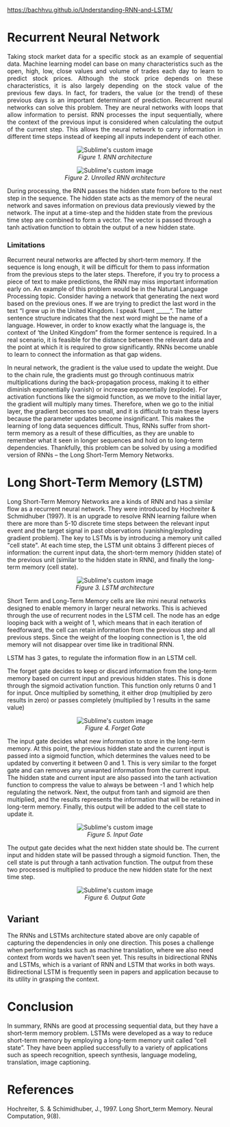 https://bachhvu.github.io/Understanding-RNN-and-LSTM/



# **Recurrent Neural Network**
<p align="justify">
Taking stock market data for a specific stock as an example of sequential data. Machine learning model can base on many characteristics such as the open, high, low, close values and volume of trades each day to learn to predict stock prices. Although the stock price depends on these characteristics, it is also largely depending on the stock value of the previous few days. In fact, for traders, the value (or the trend) of these previous days is an important determinant of prediction. 
Recurrent neural networks can solve this problem. They are neural networks with loops that allow information to persist. RNN processes the input sequentially, where the context of the previous input is considered when calculating the output of the current step. This allows the neural network to carry information in different time steps instead of keeping all inputs independent of each other.
</p>
  
<p align="center">
  <img src="https://user-images.githubusercontent.com/46337239/123663401-43a64f00-d82e-11eb-9abf-9d5bad1f0f4d.png?raw=true" alt="Sublime's custom image"/>
  <br>
    <em>Figure 1. RNN architecture</em>
</p>

<figcaption style="text-align:center"></figcaption>

<p align="center">
  <img src="https://user-images.githubusercontent.com/46337239/123663426-4acd5d00-d82e-11eb-8cc8-c4e90c1e1d46.png?raw=true" alt="Sublime's custom image"/>
  <br>
    <em>Figure 2. Unrolled RNN architecture</em>
</p>

During processing, the RNN passes the hidden state from before to the next step in the sequence. The hidden state acts as the memory of the neural network and saves information on previous data previously viewed by the network. The input at a time-step and the hidden state from the previous time step are combined to form a vector. The vector is passed through a tanh activation function to obtain the output of a new hidden state.

### **Limitations**
Recurrent neural networks are affected by short-term memory. If the sequence is long enough, it will be difficult for them to pass information from the previous steps to the later steps. Therefore, if you try to process a piece of text to make predictions, the RNN may miss important information early on. An example of this problem would be in the Natural Language Processing topic. Consider having a network that generating the next word based on the previous ones. If we are trying to predict the last word in the text “I grew up in the United Kingdom. I speak fluent _____”. The latter sentence structure indicates that the next word might be the name of a language. However, in order to know exactly what the language is, the context of ‘the United Kingdom” from the former sentence is required. In a real scenario, it is feasible for the distance between the relevant data and the point at which it is required to grow significantly. RNNs become unable to learn to connect the information as that gap widens.

In neural network, the gradient is the value used to update the weight. Due to the chain rule, the gradients must go through continuous matrix multiplications during the back-propagation process, making it to either diminish exponentially (vanish) or increase exponentially (explode). For activation functions like the sigmoid function, as we move to the initial layer, the gradient will multiply many times. Therefore, when we go to the initial layer, the gradient becomes too small, and it is difficult to train these layers because the parameter updates become insignificant. This makes the learning of long data sequences difficult. Thus, RNNs suffer from short-term memory as a result of these difficulties, as they are unable to remember what it seen in longer sequences and hold on to long-term dependencies. Thankfully, this problem can be solved by using a modified version of RNNs – the Long Short-Term Memory Networks. 

# **Long Short-Term Memory (LSTM)**
Long Short-Term Memory Networks are a kinds of RNN and has a similar flow as a recurrent neural network. They were introduced by Hochreiter & Schmidhuber (1997). It is an upgrade to resolve RNN learning failure when there are more than 5-10 discrete time steps between the relevant input event and the target signal in past observations (vanishing/exploding gradient problem). The key to LSTMs is by introducing a memory unit called "cell state".  At each time step, the LSTM unit obtains 3 different pieces of information: the current input data, the short-term memory (hidden state) of the previous unit (similar to the hidden state in RNN), and finally the long-term memory (cell state).

<p align="center">
  <img src="https://user-images.githubusercontent.com/46337239/123663804-aa2b6d00-d82e-11eb-8d74-5cd335de2ba0.jpg?raw=true" alt="Sublime's custom image"/>
  <br>
    <em>Figure 3. LSTM architecture</em>
</p>



Short Term and Long-Term Memory cells are like mini neural networks designed to enable memory in larger neural networks. This is achieved through the use of recurrent nodes in the LSTM cell. The node has an edge looping back with a weight of 1, which means that in each iteration of feedforward, the cell can retain information from the previous step and all previous steps. Since the weight of the looping connection is 1, the old memory will not disappear over time like in traditional RNN.

LSTM has 3 gates, to regulate the information flow in an LSTM cell.

The forget gate decides to keep or discard information from the long-term memory based on current input and previous hidden states. This is done through the sigmoid activation function. This function only returns 0 and 1 for input. Once multiplied by something, it either drop (multiplied by zero results in zero) or passes completely (multiplied by 1 results in the same value)

<p align="center">
  <img src="https://user-images.githubusercontent.com/46337239/123663845-b44d6b80-d82e-11eb-8785-3993cb41369c.png?raw=true" alt="Sublime's custom image"/>
  <br>
    <em>Figure 4. Forget Gate</em>
</p>


The input gate decides what new information to store in the long-term memory. At this point, the previous hidden state and the current input is passed into a sigmoid function, which determines the values need to be updated by converting it between 0 and 1. This is very similar to the forget gate and can removes any unwanted information from the current input. The hidden state and current input are also passed into the tanh activation function to compress the value to always be between -1 and 1 which help regulating the network. Next, the output from tanh and sigmoid are then multiplied, and the results represents the information that will be retained in long-term memory. Finally, this output will be added to the cell state to update it.

<p align="center">
  <img src="https://user-images.githubusercontent.com/46337239/123663875-ba434c80-d82e-11eb-87ae-d8a68c504f89.png?raw=true" alt="Sublime's custom image"/>
  <br>
    <em>Figure 5. Input Gate</em>
</p>

The output gate decides what the next hidden state should be. The current input and hidden state will be passed through a sigmoid function. Then, the cell state is put through a tanh activation function. The output from these two processed is multiplied to produce the new hidden state for the next time step.

<p align="center">
  <img src="https://user-images.githubusercontent.com/46337239/123663904-bfa09700-d82e-11eb-99c6-ae14cd2ff2c4.png?raw=true" alt="Sublime's custom image"/>
  <br>
    <em>Figure 6. Output Gate</em>
</p>

## **Variant**
The RNNs and LSTMs architecture stated above are only capable of capturing the dependencies in only one direction. This poses a challenge when performing tasks such as machine translation, where we also need context from words we haven’t seen yet. This results in bidirectional RNNs and LSTMs, which is a variant of RNN and LSTM that works in both ways. Bidirectional LSTM is frequently seen in papers and application because to its utility in grasping the context. 

# **Conclusion**
In summary, RNNs are good at processing sequential data, but they have a short-term memory problem. LSTMs were developed as a way to reduce short-term memory by employing a long-term memory unit called “cell state”. They have been applied successfully to a variety of applications such as speech recognition, speech synthesis, language modeling, translation, image captioning.

# **References**
Hochreiter, S. & Schimidhuber, J., 1997. Long Short_term Memory. Neural Computation, 9(8).

